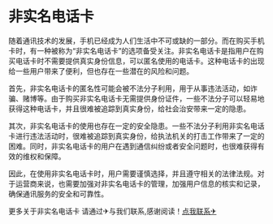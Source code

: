# 非实名电话卡

随着通讯技术的发展，手机已经成为人们生活中不可或缺的一部分。而在购买手机卡时，有一种被称为“非实名电话卡”的选项备受关注。非实名电话卡是指用户在购买电话卡时不需要提供真实身份信息，可以匿名使用的电话卡。这种电话卡的出现给一些用户带来了便利，但也存在一些潜在的风险和问题。

首先，非实名电话卡的匿名性可能会被不法分子利用，用于从事违法活动，如诈骗、赌博等。由于购买非实名电话卡无需提供身份证件，一些不法分子可以轻易地获得这种电话卡，并且很难被追踪到真实身份，给社会治安带来一定的隐患。

其次，非实名电话卡的使用也存在一定的安全隐患。一些不法分子利用非实名电话卡进行违法活动时，很难被追踪到真实身份，给执法机关的打击工作带来了一定的困难。同时，非实名电话卡的用户在遇到通信纠纷或者安全问题时，也很难获得有效的维权和保障。

因此，在使用非实名电话卡时，用户需要谨慎选择，并且遵守相关的法律法规。对于运营商来说，也需要加强对非实名电话卡的管理，加强用户信息的核实和记录，确保通讯服务的安全和可靠性。

更多关于非实名电话卡 请通过✈与我们联系,感谢阅读！[点我联系✈](https://help.G208.com)